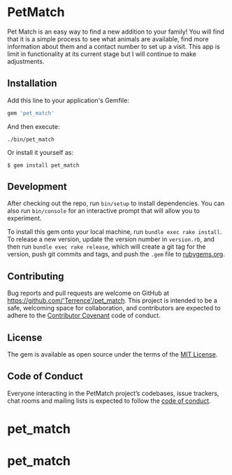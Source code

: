 # PetMatch

Pet Match is an easy way to find a new addition to your family! You will find that it is a simple process to see what animals are available, find more information about them and a contact number to set up a visit. This app is limit in functionality at its current stage but I will continue to make adjustments. 



## Installation

Add this line to your application's Gemfile:

```ruby
gem 'pet_match'
```

And then execute:

    ./bin/pet_match

Or install it yourself as:

    $ gem install pet_match


## Development

After checking out the repo, run `bin/setup` to install dependencies. You can also run `bin/console` for an interactive prompt that will allow you to experiment.

To install this gem onto your local machine, run `bundle exec rake install`. To release a new version, update the version number in `version.rb`, and then run `bundle exec rake release`, which will create a git tag for the version, push git commits and tags, and push the `.gem` file to [rubygems.org](https://rubygems.org).

## Contributing

Bug reports and pull requests are welcome on GitHub at https://github.com/'Terrence'/pet_match. This project is intended to be a safe, welcoming space for collaboration, and contributors are expected to adhere to the [Contributor Covenant](http://contributor-covenant.org) code of conduct.

## License

The gem is available as open source under the terms of the [MIT License](https://opensource.org/licenses/MIT).

## Code of Conduct

Everyone interacting in the PetMatch project’s codebases, issue trackers, chat rooms and mailing lists is expected to follow the [code of conduct](https://github.com/'Terrence'/pet_match/blob/master/CODE_OF_CONDUCT.md).
# pet_match
# pet_match
